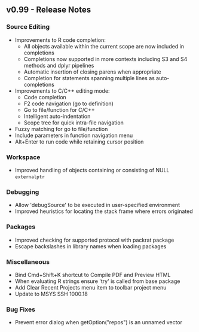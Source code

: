 
## v0.99 - Release Notes

### Source Editing

* Improvements to R code completion:
    - All objects available within the current scope are now included in completions
    - Completions now supported in more contexts including S3 and S4 methods and dplyr pipelines
    - Automatic insertion of closing parens when appropriate
    - Completion for statements spanning multiple lines
as auto-completions
* Improvements to C/C++ editing mode:
    - Code completion
    - F2 code navigation (go to definition)
    - Go to file/function for C/C++
    - Intelligent auto-indentation
    - Scope tree for quick intra-file navigation
* Fuzzy matching for go to file/function
* Include parameters in function navigation menu
* Alt+Enter to run code while retaining cursor position


### Workspace

* Improved handling of objects containing or consisting of NULL `externalptr`

### Debugging

* Allow 'debugSource' to be executed in user-specified environment
* Improved heuristics for locating the stack frame where errors originated

### Packages

* Improved checking for supported protocol with packrat package
* Escape backslashes in library names when loading packages

### Miscellaneous

* Bind Cmd+Shift+K shortcut to Compile PDF and Preview HTML
* When evaluating R strings ensure 'try' is called from base package
* Add Clear Recent Projects menu item to toolbar project menu
* Update to MSYS SSH 1000.18

### Bug Fixes

* Prevent error dialog when getOption("repos") is an unnamed vector




